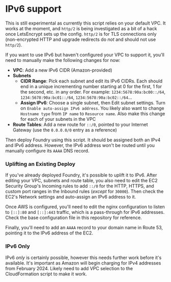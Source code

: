 # IPv6 support

This is still experimental as currently this script relies on your default VPC. It works at the moment, and `http/2` is being investigated as a bit of a hack once LetsEncrypt sets up the config. `http/2` is for TLS connections only (non-encrypted HTTP and upgrade redirects do _not_ and should not use `http/2`).

If you want to use IPv6 but haven't configured your VPC to support it, you'll need to manually make the following changes for now:

- **VPC**: Add a new IPv6 CIDR (Amazon-provided)
- **Subnets**
  - **CIDR Range**: Pick each subnet and edit its IPv6 CIDRs. Each should end in a unique incrementing number starting at 0 for the first, 1 for the second, etc. in any order. For example: `1234:5678:90a:bc00::/64`, `1234:5678:90a:bc01::/64`, `1234:5678:90a:bc02::/64`...
  - **Assign IPv6**: Choose a single subnet, then Edit subnet settings. Turn on `Enable auto-assign IPv6 address`. You likely also want to change `Hostname type` from `IP name` to `Resource name`. Also make this change for each of your subnets in the VPC
- **Route Tables**: Add a new route for `::/0`, pointed to your Internet Gateway (use the `0.0.0.0/0` entry as a reference)

Then deploy Foundry using this script. It should be assigned both an IPv4 and IPv6 address. However, the IPv6 address won't be routed until you manually configure its `AAAA` DNS record.

### Uplifting an Existing Deploy

If you've already deployed Foundry, it's possible to uplift it to IPv6. After editing your VPC, subnets and route table, you also need to edit the EC2 Security Group's Incoming rules to add `::/0` for the HTTP, HTTPS, and custom port ranges in the Inbound rules (_except_ for `30000`). Then check the EC2's Network settings and auto-assign an IPv6 address to it.

Once AWS is configured, you'll need to edit the nginx configuration to listen to `[::]:80` and `[::]:443` traffic, which is a pass-through for IPv6 addresses. Check the base configuration file in this repository for reference.

Finally, you'll need to add an `AAAA` record to your domain name in Route 53, pointing it to the IPv6 address of the EC2.

### IPv6 Only

IPv6 _only_ is certainly possible, however this needs further work before it's available. It's important as Amazon will begin charging for IPv4 addresses from February 2024. Likely need to add VPC selection to the CloudFormation script to make it work.
